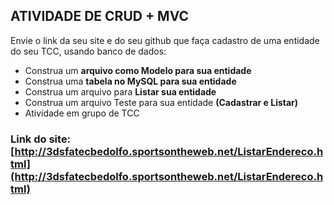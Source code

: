 ## ATIVIDADE DE CRUD + MVC

Envie o link da seu site e do seu github que faça cadastro de uma entidade do seu TCC, usando banco de dados:
* Construa um __arquivo como Modelo para sua entidade__
* Construa uma __tabela no MySQL para sua entidade__
* Construa um arquivo para __Listar sua entidade__
* Construa um arquivo Teste para sua entidade __(Cadastrar e Listar)__
* Atividade em grupo de TCC

### Link do site: [http://3dsfatecbedolfo.sportsontheweb.net/ListarEndereco.html](http://3dsfatecbedolfo.sportsontheweb.net/ListarEndereco.html)